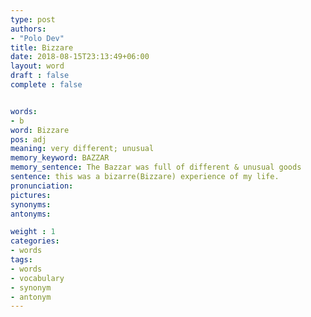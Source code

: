 ```yaml
---
type: post
authors:
- "Polo Dev"
title: Bizzare
date: 2018-08-15T23:13:49+06:00
layout: word
draft : false
complete : false


words:
- b
word: Bizzare
pos: adj
meaning: very different; unusual
memory_keyword: BAZZAR
memory_sentence: The Bazzar was full of different & unusual goods
sentence: this was a bizarre(Bizzare) experience of my life.
pronunciation:
pictures:
synonyms:
antonyms:

weight : 1
categories:
- words
tags:
- words
- vocabulary
- synonym
- antonym
---
```

